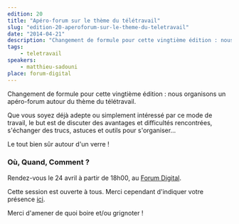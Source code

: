 ```yaml
---
edition: 20
title: "Apéro-forum sur le thème du télétravail"
slug: "edition-20-aperoforum-sur-le-theme-du-teletravail"
date: "2014-04-21"
description: "Changement de formule pour cette vingtième édition : nous organisons un apéro-forum autour du thème du télétravail."
tags:
    - teletravail
speakers:
    - matthieu-sadouni
place: forum-digital
---
```


Changement de formule pour cette vingtième édition : nous organisons un apéro-forum autour du thème
du télétravail.

Que vous soyez déjà adepte ou simplement intéressé par ce mode de travail, le but est de discuter
des avantages et difficultés rencontrées, s'échanger des trucs, astuces et outils pour
s'organiser...

Le tout bien sûr autour d'un verre !

### Où, Quand, Comment ?

Rendez-vous le 24 avril à partir de 18h00, au [Forum Digital](http://forum-digital.fr).

Cette session est ouverte à tous. Merci cependant d'indiquer votre présence
[ici](https://docs.google.com/forms/d/1tvKL-H9H5IH6E87gJTdmlDDOW6M5Ut6FsrBdSIXa9q0/viewform).

Merci d'amener de quoi boire et/ou grignoter !
